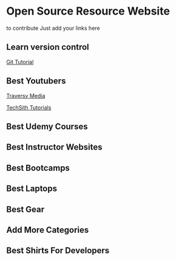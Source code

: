 # Open Source Resource Website
to contribute Just add your links here

## Learn version control
[Git Tutorial](https://codeburst.io/a-step-by-step-guide-to-making-your-first-github-contribution-5302260a2940)
## Best Youtubers
[Traversy Media](https://www.youtube.com/user/TechGuyWeb)

[TechSith Tutorials](https://www.youtube.com/channel/UCbGZKLIHpox2l0whz6_RYyg "TechSith Tutorials")
## Best Udemy Courses

## Best Instructor Websites

## Best Bootcamps

## Best Laptops

## Best Gear

## Add More Categories

## Best Shirts For Developers 
